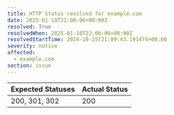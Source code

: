 ```yaml
---
title: HTTP Status resolved for example.com
date: 2025-01-10T22:00:06+00:00Z
resolved: True
resolvedWhen: 2025-01-10T22:00:06+00:00Z
resolvedStartTime: 2024-10-25T21:09:43.191474+00:00
severity: notice
affected:
  - example.com
section: issue
---
```


| Expected Statuses | Actual Status  |
|-------------------|----------------|
| 200, 301, 302 | 200 |
